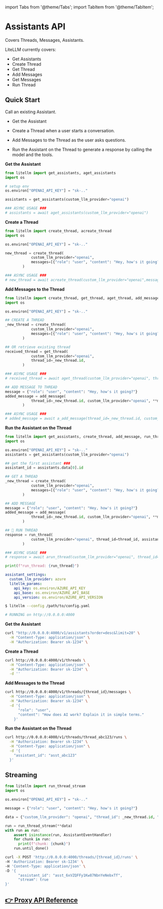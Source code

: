 import Tabs from '@theme/Tabs';
import TabItem from '@theme/TabItem';

# Assistants API 

Covers Threads, Messages, Assistants. 

LiteLLM currently covers: 
- Get Assistants
- Create Thread
- Get Thread
- Add Messages
- Get Messages
- Run Thread

## Quick Start 

Call an existing Assistant. 

- Get the Assistant 

- Create a Thread when a user starts a conversation.

- Add Messages to the Thread as the user asks questions.

- Run the Assistant on the Thread to generate a response by calling the model and the tools.

<Tabs>
<TabItem value="sdk" label="SDK">

**Get the Assistant**

```python
from litellm import get_assistants, aget_assistants
import os 

# setup env
os.environ["OPENAI_API_KEY"] = "sk-.."

assistants = get_assistants(custom_llm_provider="openai")

### ASYNC USAGE ### 
# assistants = await aget_assistants(custom_llm_provider="openai")
```

**Create a Thread**

```python
from litellm import create_thread, acreate_thread
import os 

os.environ["OPENAI_API_KEY"] = "sk-.."

new_thread = create_thread(
            custom_llm_provider="openai",
            messages=[{"role": "user", "content": "Hey, how's it going?"}],  # type: ignore
        )

### ASYNC USAGE ### 
# new_thread = await acreate_thread(custom_llm_provider="openai",messages=[{"role": "user", "content": "Hey, how's it going?"}])
```

**Add Messages to the Thread**

```python
from litellm import create_thread, get_thread, aget_thread, add_message, a_add_message
import os 

os.environ["OPENAI_API_KEY"] = "sk-.."

## CREATE A THREAD
_new_thread = create_thread(
            custom_llm_provider="openai",
            messages=[{"role": "user", "content": "Hey, how's it going?"}],  # type: ignore
        )

## OR retrieve existing thread
received_thread = get_thread(
            custom_llm_provider="openai",
            thread_id=_new_thread.id,
        )

### ASYNC USAGE ### 
# received_thread = await aget_thread(custom_llm_provider="openai", thread_id=_new_thread.id,)

## ADD MESSAGE TO THREAD
message = {"role": "user", "content": "Hey, how's it going?"}
added_message = add_message(
            thread_id=_new_thread.id, custom_llm_provider="openai", **message
        )

### ASYNC USAGE ### 
# added_message = await a_add_message(thread_id=_new_thread.id, custom_llm_provider="openai", **message)
```

**Run the Assistant on the Thread**

```python
from litellm import get_assistants, create_thread, add_message, run_thread, arun_thread
import os 

os.environ["OPENAI_API_KEY"] = "sk-.."
assistants = get_assistants(custom_llm_provider="openai")

## get the first assistant ###
assistant_id = assistants.data[0].id

## GET A THREAD
_new_thread = create_thread(
            custom_llm_provider="openai",
            messages=[{"role": "user", "content": "Hey, how's it going?"}],  # type: ignore
        )

## ADD MESSAGE
message = {"role": "user", "content": "Hey, how's it going?"}
added_message = add_message(
            thread_id=_new_thread.id, custom_llm_provider="openai", **message
        )

## 🚨 RUN THREAD
response = run_thread(
            custom_llm_provider="openai", thread_id=thread_id, assistant_id=assistant_id
        )

### ASYNC USAGE ### 
# response = await arun_thread(custom_llm_provider="openai", thread_id=thread_id, assistant_id=assistant_id)

print(f"run_thread: {run_thread}")
```
</TabItem>
<TabItem value="proxy" label="PROXY">

```yaml
assistant_settings:
  custom_llm_provider: azure
  litellm_params: 
    api_key: os.environ/AZURE_API_KEY
    api_base: os.environ/AZURE_API_BASE
    api_version: os.environ/AZURE_API_VERSION
```

```bash
$ litellm --config /path/to/config.yaml

# RUNNING on http://0.0.0.0:4000
```

**Get the Assistant**

```bash
curl "http://0.0.0.0:4000/v1/assistants?order=desc&limit=20" \
  -H "Content-Type: application/json" \
  -H "Authorization: Bearer sk-1234" \
```

**Create a Thread**

```bash
curl http://0.0.0.0:4000/v1/threads \
  -H "Content-Type: application/json" \
  -H "Authorization: Bearer sk-1234" \
  -d ''
```

**Add Messages to the Thread**

```bash
curl http://0.0.0.0:4000/v1/threads/{thread_id}/messages \
  -H "Content-Type: application/json" \
  -H "Authorization: Bearer sk-1234" \
  -d '{
      "role": "user",
      "content": "How does AI work? Explain it in simple terms."
    }'
```

**Run the Assistant on the Thread**

```bash
curl http://0.0.0.0:4000/v1/threads/thread_abc123/runs \
  -H "Authorization: Bearer sk-1234" \
  -H "Content-Type: application/json" \
  -d '{
    "assistant_id": "asst_abc123"
  }'
```

</TabItem>
</Tabs>

## Streaming 

<Tabs>
<TabItem value="sdk" label="SDK">

```python
from litellm import run_thread_stream 
import os

os.environ["OPENAI_API_KEY"] = "sk-.."

message = {"role": "user", "content": "Hey, how's it going?"}  

data = {"custom_llm_provider": "openai", "thread_id": _new_thread.id, "assistant_id": assistant_id, **message}

run = run_thread_stream(**data)
with run as run:
    assert isinstance(run, AssistantEventHandler)
    for chunk in run: 
      print(f"chunk: {chunk}")
    run.until_done()
```

</TabItem>
<TabItem value="proxy" label="PROXY">

```bash
curl -X POST 'http://0.0.0.0:4000/threads/{thread_id}/runs' \
-H 'Authorization: Bearer sk-1234' \
-H 'Content-Type: application/json' \
-D '{
      "assistant_id": "asst_6xVZQFFy1Kw87NbnYeNebxTf",
      "stream": true
}'
```

</TabItem>
</Tabs>

## [👉 Proxy API Reference](https://litellm-api.up.railway.app/#/assistants)
